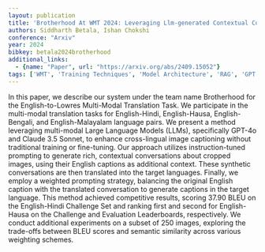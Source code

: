 ```yaml
---
layout: publication
title: 'Brotherhood At WMT 2024: Leveraging Llm-generated Contextual Conversations For Cross-lingual Image Captioning'
authors: Siddharth Betala, Ishan Chokshi
conference: "Arxiv"
year: 2024
bibkey: betala2024brotherhood
additional_links:
  - {name: "Paper", url: "https://arxiv.org/abs/2409.15052"}
tags: ['WMT', 'Training Techniques', 'Model Architecture', 'RAG', 'GPT', 'Pretraining Methods', 'Fine-Tuning', 'Prompting']
---
```

In this paper, we describe our system under the team name Brotherhood for the
English-to-Lowres Multi-Modal Translation Task. We participate in the
multi-modal translation tasks for English-Hindi, English-Hausa,
English-Bengali, and English-Malayalam language pairs. We present a method
leveraging multi-modal Large Language Models (LLMs), specifically GPT-4o and
Claude 3.5 Sonnet, to enhance cross-lingual image captioning without
traditional training or fine-tuning. Our approach utilizes instruction-tuned
prompting to generate rich, contextual conversations about cropped images,
using their English captions as additional context. These synthetic
conversations are then translated into the target languages. Finally, we employ
a weighted prompting strategy, balancing the original English caption with the
translated conversation to generate captions in the target language. This
method achieved competitive results, scoring 37.90 BLEU on the English-Hindi
Challenge Set and ranking first and second for English-Hausa on the Challenge
and Evaluation Leaderboards, respectively. We conduct additional experiments on
a subset of 250 images, exploring the trade-offs between BLEU scores and
semantic similarity across various weighting schemes.
